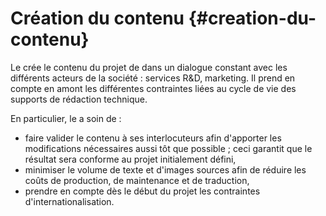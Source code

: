 # Création du contenu {#creation-du-contenu}

Le crée le contenu du projet de dans un dialogue constant avec les
différents acteurs de la société : services R&D, marketing. Il prend en
compte en amont les différentes contraintes liées au cycle de vie des
supports de rédaction technique.

En particulier, le a soin de :

-   faire valider le contenu à ses interlocuteurs afin d\'apporter les
    modifications nécessaires aussi tôt que possible ; ceci garantit que
    le résultat sera conforme au projet initialement défini,
-   minimiser le volume de texte et d\'images sources afin de réduire
    les coûts de production, de maintenance et de traduction,
-   prendre en compte dès le début du projet les contraintes
    d\'internationalisation.
